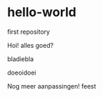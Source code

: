# hello-world
first repository


Hoi! alles goed?


bladiebla

doeoidoei

Nog meer aanpassingen! feest
